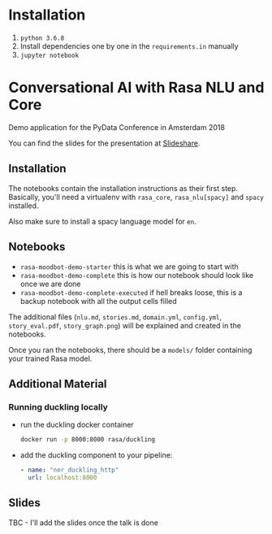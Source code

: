 # Installation
1. `python 3.6.8`
1. Install dependencies one by one in the `requirements.in` manually
1. `jupyter notebook`

# Conversational AI with Rasa NLU and Core
Demo application for the PyData Conference in Amsterdam 2018

You can find the slides for the presentation at [Slideshare](https://www.slideshare.net/TomBocklisch/conversational-ai-with-rasa-pydata-workshop-98683172).

## Installation
The notebooks contain the installation instructions as their first step. Basically,
you'll need a virtualenv with `rasa_core`, `rasa_nlu[spacy]` and `spacy` installed.

Also make sure to install a spacy language model for `en`.

## Notebooks
- `rasa-moodbot-demo-starter` this is what we are going to start with
- `rasa-moodbot-demo-complete` this is how our notebook should look like once we are done
- `rasa-moodbot-demo-complete-executed` if hell breaks loose, this is a backup notebook with all the output cells filled

The additional files (`nlu.md`, `stories.md`, `domain.yml`, `config.yml`, `story_eval.pdf`, `story_graph.png`)
will be explained and created in the notebooks.

Once you ran the notebooks, there should be a `models/` folder containing your trained Rasa model.

## Additional Material

### Running duckling locally
- run the duckling docker container
	```bash
	docker run -p 8000:8000 rasa/duckling
	```

- add the duckling component to your pipeline:
	```yaml
	- name: "ner_duckling_http"
	  url: localhost:8000
	```

## Slides
TBC - I'll add the slides once the talk is done 
